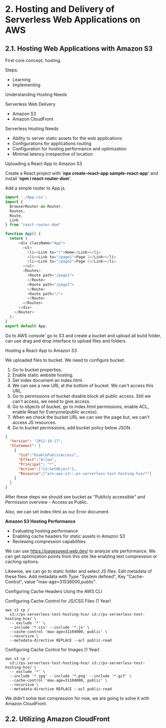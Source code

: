 # 2. Hosting and Delivery of Serverless Web Applications on AWS

## 2.1. Hosting Web Applications with Amazon S3

First core concept, hosting.

Steps:
- Learning
- Implementing

Understanding Hosting Needs

Serverless Web Delivery
- Amazon S3
- Amazon CloudFront

Serverless Hosting Needs
- Ability to server static assets for the web applications
- Configurations for applications routing
- Configuration for hosting performance and optimization
- Minimal latency irrespective of location

Uploading a React App to Amazon S3

Create a React project with '**npx create-react-app sample-react-app**' and install '**npm i react-router-dom**'.

Add a simple router to App.js.

```js
import './App.css';
import {
  BrowserRouter as Router,
  Routes,
  Route,
  Link
} from "react-router-dom"

function App() {
  return (
      <div className="App">
        <ul>
          <li><Link to="/">Home</Link></li>
          <li><Link to="/page1">Page 1</Link></li>
          <li><Link to="/page2">Page 2</Link></li>
        </ul>
        <Routes>
          <Route path="/page1">
          </Route>
          <Route path="/page2">
          </Route>
          <Route path="/">
          </Route>
        </Routes>
      </div>
    </Router>
  );
}
export default App;

```

Go to AWS console' go to S3 and create a bucket and upload all build folder, can use drag and drop interface to upload files and folders.

Hosting a React App to Amazon S3

We uploaded files to bucket. We need to configure bucket. 

1. Go to bucket properties.
2. Enable static website hosting.
3. Set index document an index.html.
4. We can see a new URL at the bottom of bucket. We can't access this URL.
5. Go to permissions of bucket disable block all public access. Still we can't access, we need to give access.
6. Go to objects of bucket, go to index.html permissions, enable ACL, enable Read for Everyone(public access).
7. When we check the bucket URL we can see the page but, we can't access JS resources.
8. Go to bucket permissions, add bucket policy below JSON.

```json
{
  "Version": "2012-10-17",
  "Statement": [
    {
      "Sid":"EnablePublicAccess",
      "Effect":"Allow",
      "Principal": "*",
      "Action":["s3:GetObject"],
      "Resource":["arn:aws:s3:::ps-serverless-test-hosting-hce/*"]
    }
  ]
}
```
After these steps we should see bucket as "Publicly accessible" and Permission overview - Access as Public.

Also, we can set index.html as our Error document.

**Amazon S3 Hosting Performance**
- Evaluating hosting performance
- Enabling cache headers for static assets in Amazon S3
- Reviewing compression capabilities

We can use https://pagespeed.web.dev/ to analyze site performance. We can get optimization points from this site like enabling text compression or caching options.

Likewise, we can go to static folder and select JS files. Edit metadata of these files. Add metadata with Type "System defined", Key "Cache-Control", value "max-age=31536000,public".

Configuring Cache Headers Using the AWS CLI

Configuring Cache Control for JS/CSS Files (1 Year)
```
aws s3 cp /
  s3://ps-serverless-test-hosting-hce/ s3://ps-serverless-test-hosting-hce/ \
  -- exclude '*' \
  --include '*.css' --include '*.js' \
  --cache-control 'max-age=31104000, public' \
  --recursive \
  --metadata-directive REPLACE --acl public-read
```

Configuring Cache Control for Images (1 Year)
```
aws s3 cp /
  s3://ps-serverless-test-hosting-hce/ s3://ps-serverless-test-hosting-hce/ \
  -- exclude '*' \
  --include '*.jpg' --include '*.png' --include '*.gif' \
  --cache-control 'max-age=31104000, public' \
  --recursive \
  --metadata-directive REPLACE --acl public-read
```

We didn't solve text compression for now, we are going to solve it with Amazon CloudFront.

## 2.2. Utilizing Amazon CloudFront
